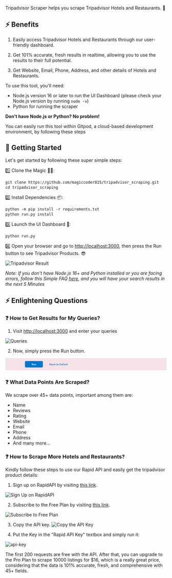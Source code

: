 Tripadvisor Scraper helps you scrape Tripadvisor Hotels and Restaurants. 🚀

## ⚡ Benefits

1. Easily access Tripadvisor Hotels and Restaurants through our user-friendly dashboard.

2. Get 101% accurate, fresh results in realtime, allowing you to use the results to their full potential.

3. Get Website, Email, Phone, Address, and other details of Hotels and Restaurants.

To use this tool, you'll need:

- Node.js version 16 or later to run the UI Dashboard (please check your Node.js version by running `node -v`)
- Python for running the scraper

**Don't have Node.js or Python? No problem!**

You can easily run this tool within Gitpod, a cloud-based development environment, by following these steps

## 🚀 Getting Started

Let's get started by following these super simple steps:

1️⃣ Clone the Magic 🧙‍♀️:

```shell
git clone https://github.com/magiccoder815/tripadvisor_scraping.git
cd tripadvisor_scraping
```

2️⃣ Install Dependencies 📦:

```shell
python -m pip install -r requirements.txt
python run.py install
```

3️⃣ Launch the UI Dashboard 🚀:

```shell
python run.py
```

4️⃣ Open your browser and go to [http://localhost:3000](http://localhost:3000), then press the Run button to see Tripadvisor Products. 😎

![Tripadvisor Result](https://raw.githubusercontent.com/omkarcloud/tripadvisor-scraper/master/images/tripadvisor_result.png)

_Note: If you don't have Node.js 16+ and Python installed or you are facing errors, follow this Simple FAQ [here](https://github.com/omkarcloud/tripadvisor-scraper/blob/master/advanced.md#-i-dont-have-python-or-im-facing-errors-when-setting-up-the-scraper-on-my-pc-how-to-solve-it), and you will have your search results in the next 5 Minutes_

## ⚡ Enlightening Questions

### ❓ How to Get Results for My Queries?

1. Visit [http://localhost:3000](http://localhost:3000) and enter your queries

![Queries](https://raw.githubusercontent.com/omkarcloud/tripadvisor-scraper/master/images/queries.png)

2. Now, simply press the Run button.

![Run](https://raw.githubusercontent.com/omkarcloud/assets/master/images/run.png)

### ❓ What Data Points Are Scraped?

We scrape over 45+ data points, important among them are:

- Name
- Reviews
- Rating
- Website
- Email
- Phone
- Address
- And many more...

### ❓ How to Scrape More Hotels and Restaurants?

Kindly follow these steps to use our Rapid API and easily get the tripadvisor product details:

1. Sign up on RapidAPI by visiting [this link](https://rapidapi.com/auth/sign-up).

![Sign Up on RapidAPI](https://raw.githubusercontent.com/magiccoder815/assets/main/images/sign-up.png)

2. Subscribe to the Free Plan by visiting [this link](https://rapidapi.com/Chetan11dev/api/tripadvisor-scraper/pricing).

![Subscribe to Free Plan](https://raw.githubusercontent.com/magiccoder815/tripadvisor-scraping/main/images/tripadvisor-free-subscription.png)

3. Copy the API key.
   ![Copy the API Key](https://raw.githubusercontent.com/magiccoder815/tripadvisor-scraping/main/images/tripadvisor-api-key.png)

4. Put the Key in the "Rapid API Key" textbox and simply run it:

![api-key](https://raw.githubusercontent.com/magiccoder815/tripadvisor-scraping/main/images/api-key.png)

The first 200 requests are free with the API. After that, you can upgrade to the Pro Plan to scrape 10000 listings for $16, which is a really great price, considering that the data is 101% accurate, fresh, and comprehensive with 45+ fields.
